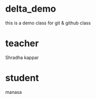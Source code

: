 # delta_demo

this is a demo class for git &amp; github class

# teacher

Shradha kappar

# student

manasa
